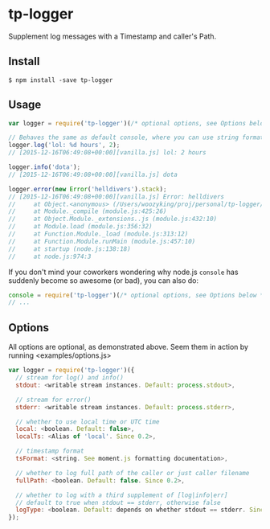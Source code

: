 # tp-logger

Supplement log messages with a Timestamp and caller's Path.

## Install

`$ npm install -save tp-logger`

## Usage

```javascript
var logger = require('tp-logger')(/* optional options, see Options below */);

// Behaves the same as default console, where you can use string formatting
logger.log('lol: %d hours', 2);
// [2015-12-16T06:49:08+00:00][vanilla.js] lol: 2 hours

logger.info('dota');
// [2015-12-16T06:49:08+00:00][vanilla.js] dota

logger.error(new Error('helldivers').stack);
// [2015-12-16T06:49:08+00:00][vanilla.js] Error: helldivers
//     at Object.<anonymous> (/Users/woozyking/proj/personal/tp-logger/examples/vanilla.js:9:14)
//     at Module._compile (module.js:425:26)
//     at Object.Module._extensions..js (module.js:432:10)
//     at Module.load (module.js:356:32)
//     at Function.Module._load (module.js:313:12)
//     at Function.Module.runMain (module.js:457:10)
//     at startup (node.js:138:18)
//     at node.js:974:3
```

If you don't mind your coworkers wondering why node.js `console` has suddenly become so awesome (or bad), you can also do:

```javascript
console = require('tp-logger')(/* optional options, see Options below */);
// ...
```

## Options

All options are optional, as demonstrated above. Seem them in action by running <examples/options.js>

```javascript
var logger = require('tp-logger')({
  // stream for log() and info()
  stdout: <writable stream instances. Default: process.stdout>,

  // stream for error()
  stderr: <writable stream instances. Default: process.stderr>,

  // whether to use local time or UTC time
  local: <boolean. Default: false>,
  localTs: <Alias of 'local'. Since 0.2>,

  // timestamp format
  tsFormat: <string. See moment.js formatting documentation>,

  // whether to log full path of the caller or just caller filename
  fullPath: <boolean. Default: false. Since 0.2>,

  // whether to log with a third supplement of [log|info|err]
  // default to true when stdout == stderr, otherwise false
  logType: <boolean. Default: depends on whether stdout == stderr. Since 0.2>
});
```
